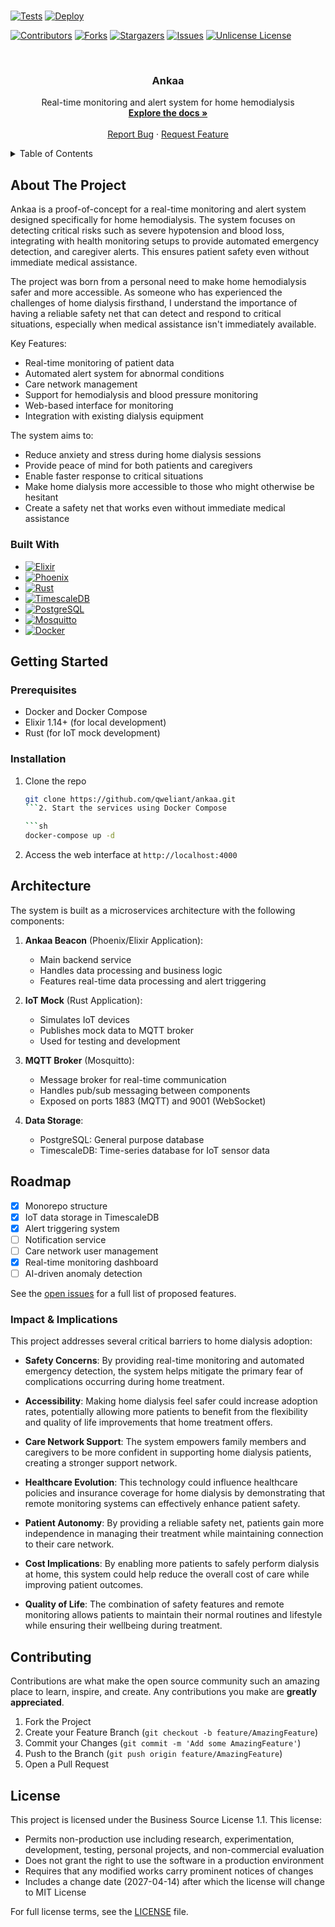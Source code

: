 #

<!-- PROJECT SHIELDS -->
[![Tests](https://github.com/qweliant/ankaa/actions/workflows/ci.yml/badge.svg)](https://github.com/qweliant/ankaa/actions/workflows/ci.yml)
[![Deploy](https://github.com/qweliant/ankaa/actions/workflows/ci.yml/badge.svg)](https://github.com/qweliant/ankaa/actions/workflows/ci.yml)

[![Contributors][contributors-shield]][contributors-url]
[![Forks][forks-shield]][forks-url]
[![Stargazers][stars-shield]][stars-url]
[![Issues][issues-shield]][issues-url]
[![Unlicense License][license-shield]][license-url]

<!-- PROJECT LOGO -->
<br />
<div align="center">
  <h3 align="center">Ankaa</h3>

  <p align="center">
    Real-time monitoring and alert system for home hemodialysis
    <br />
    <a href="https://github.com/qweliant/ankaa"><strong>Explore the docs »</strong></a>
    <br />
    <br />
    <a href="https://github.com/qweliant/ankaa/issues">Report Bug</a>
    &middot;
    <a href="https://github.com/qweliant/ankaa/issues">Request Feature</a>
  </p>
</div>

<!-- TABLE OF CONTENTS -->
<details>
  <summary>Table of Contents</summary>
  <ol>
    <li>
      <a href="#about-the-project">About The Project</a>
      <ul>
        <li><a href="#built-with">Built With</a></li>
      </ul>
    </li>
    <li>
      <a href="#getting-started">Getting Started</a>
      <ul>
        <li><a href="#prerequisites">Prerequisites</a></li>
        <li><a href="#installation">Installation</a></li>
      </ul>
    </li>
    <li><a href="#architecture">Architecture</a></li>
    <li><a href="#impact--implications">Impact & Implications</a></li>
    <li><a href="#roadmap">Roadmap</a></li>
    <li><a href="#contributing">Contributing</a></li>
    <li><a href="#license">License</a></li>
  </ol>
</details>

<!-- ABOUT THE PROJECT -->

## About The Project

Ankaa is a proof-of-concept for a real-time monitoring and alert system designed specifically for home hemodialysis. The system focuses on detecting critical risks such as severe hypotension and blood loss, integrating with health monitoring setups to provide automated emergency detection, and caregiver alerts. This ensures patient safety even without immediate medical assistance.

The project was born from a personal need to make home hemodialysis safer and more accessible. As someone who has experienced the challenges of home dialysis firsthand, I understand the importance of having a reliable safety net that can detect and respond to critical situations, especially when medical assistance isn't immediately available.

Key Features:

- Real-time monitoring of patient data
- Automated alert system for abnormal conditions
- Care network management
- Support for hemodialysis and blood pressure monitoring
- Web-based interface for monitoring
- Integration with existing dialysis equipment

The system aims to:

- Reduce anxiety and stress during home dialysis sessions
- Provide peace of mind for both patients and caregivers
- Enable faster response to critical situations
- Make home dialysis more accessible to those who might otherwise be hesitant
- Create a safety net that works even without immediate medical assistance

### Built With

- [![Elixir][Elixir-badge]][Elixir-url]
- [![Phoenix][Phoenix-badge]][Phoenix-url]
- [![Rust][Rust-badge]][Rust-url]
- [![TimescaleDB][TimescaleDB-badge]][TimescaleDB-url]
- [![PostgreSQL][PostgreSQL-badge]][PostgreSQL-url]
- [![Mosquitto][Mosquitto-badge]][Mosquitto-url]
- [![Docker][Docker-badge]][Docker-url]

<!-- GETTING STARTED -->

## Getting Started

### Prerequisites

- Docker and Docker Compose
- Elixir 1.14+ (for local development)
- Rust (for IoT mock development)

### Installation

1. Clone the repo

   ````sh
   git clone https://github.com/qweliant/ankaa.git
   ```2. Start the services using Docker Compose

   ```sh
   docker-compose up -d
   ````

2. Access the web interface at `http://localhost:4000`

<!-- ARCHITECTURE -->

## Architecture

The system is built as a microservices architecture with the following components:

1. **Ankaa Beacon** (Phoenix/Elixir Application):

   - Main backend service
   - Handles data processing and business logic
   - Features real-time data processing and alert triggering

2. **IoT Mock** (Rust Application):

   - Simulates IoT devices
   - Publishes mock data to MQTT broker
   - Used for testing and development

3. **MQTT Broker** (Mosquitto):

   - Message broker for real-time communication
   - Handles pub/sub messaging between components
   - Exposed on ports 1883 (MQTT) and 9001 (WebSocket)

4. **Data Storage**:
   - PostgreSQL: General purpose database
   - TimescaleDB: Time-series database for IoT sensor data

<!-- ROADMAP -->

## Roadmap

- [x] Monorepo structure
- [x] IoT data storage in TimescaleDB
- [x] Alert triggering system
- [ ] Notification service
- [ ] Care network user management
- [x] Real-time monitoring dashboard
- [ ] AI-driven anomaly detection

See the [open issues](https://github.com/qweliant/ankaa/issues) for a full list of proposed features.

### Impact & Implications

This project addresses several critical barriers to home dialysis adoption:

- **Safety Concerns**: By providing real-time monitoring and automated emergency detection, the system helps mitigate the primary fear of complications occurring during home treatment.

- **Accessibility**: Making home dialysis feel safer could increase adoption rates, potentially allowing more patients to benefit from the flexibility and quality of life improvements that home treatment offers.

- **Care Network Support**: The system empowers family members and caregivers to be more confident in supporting home dialysis patients, creating a stronger support network.

- **Healthcare Evolution**: This technology could influence healthcare policies and insurance coverage for home dialysis by demonstrating that remote monitoring systems can effectively enhance patient safety.

- **Patient Autonomy**: By providing a reliable safety net, patients gain more independence in managing their treatment while maintaining connection to their care network.

- **Cost Implications**: By enabling more patients to safely perform dialysis at home, this system could help reduce the overall cost of care while improving patient outcomes.

- **Quality of Life**: The combination of safety features and remote monitoring allows patients to maintain their normal routines and lifestyle while ensuring their wellbeing during treatment.

<!-- CONTRIBUTING -->

## Contributing

Contributions are what make the open source community such an amazing place to learn, inspire, and create. Any contributions you make are **greatly appreciated**.

1. Fork the Project
2. Create your Feature Branch (`git checkout -b feature/AmazingFeature`)
3. Commit your Changes (`git commit -m 'Add some AmazingFeature'`)
4. Push to the Branch (`git push origin feature/AmazingFeature`)
5. Open a Pull Request

<!-- LICENSE -->

## License

This project is licensed under the Business Source License 1.1. This license:

- Permits non-production use including research, experimentation, development, testing, personal projects, and non-commercial evaluation
- Does not grant the right to use the software in a production environment
- Requires that any modified works carry prominent notices of changes
- Includes a change date (2027-04-14) after which the license will change to MIT License

For full license terms, see the [LICENSE](LICENSE) file.

<!-- MARKDOWN LINKS & IMAGES -->

[contributors-shield]: https://img.shields.io/github/contributors/qweliant/ankaa.svg?style=for-the-badge
[contributors-url]: https://github.com/qweliant/ankaa/graphs/contributors
[forks-shield]: https://img.shields.io/github/forks/qweliant/ankaa.svg?style=for-the-badge
[forks-url]: https://github.com/qweliant/ankaa/network/members
[stars-shield]: https://img.shields.io/github/stars/qweliant/ankaa.svg?style=for-the-badge
[stars-url]: https://github.com/qweliant/ankaa/stargazers
[issues-shield]: https://img.shields.io/github/issues/qweliant/ankaa.svg?style=for-the-badge
[issues-url]: https://github.com/qweliant/ankaa/issues
[license-shield]: https://img.shields.io/github/license/qweliant/ankaa.svg?style=for-the-badge
[license-url]: https://github.com/qweliant/ankaa/blob/master/LICENSE
[Elixir-badge]: https://img.shields.io/badge/Elixir-4B275F?style=for-the-badge&logo=elixir&logoColor=white
[Elixir-url]: https://elixir-lang.org/
[Phoenix-badge]: https://img.shields.io/badge/Phoenix-FD4F00?style=for-the-badge&logo=phoenix&logoColor=white
[Phoenix-url]: https://www.phoenixframework.org/
[Rust-badge]: https://img.shields.io/badge/Rust-000000?style=for-the-badge&logo=rust&logoColor=white
[Rust-url]: https://www.rust-lang.org/
[TimescaleDB-badge]: https://img.shields.io/badge/TimescaleDB-000000?style=for-the-badge&logo=timescaledb&logoColor=white
[TimescaleDB-url]: https://www.timescale.com/
[Mosquitto-badge]: https://img.shields.io/badge/Mosquitto-3C5280?style=for-the-badge&logo=eclipsemosquitto&logoColor=white
[Mosquitto-url]: https://mosquitto.org/
[Docker-badge]: https://img.shields.io/badge/Docker-2496ED?style=for-the-badge&logo=docker&logoColor=white
[Docker-url]: https://www.docker.com/
[PostgreSQL-badge]: https://img.shields.io/badge/PostgreSQL-336791?style=for-the-badge&logo=postgresql&logoColor=white
[PostgreSQL-url]: https://www.postgresql.org/
